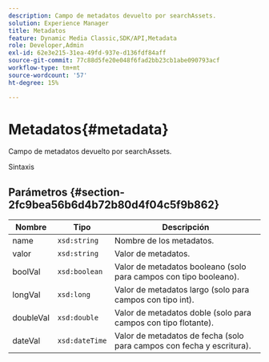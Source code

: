 ```yaml
---
description: Campo de metadatos devuelto por searchAssets.
solution: Experience Manager
title: Metadatos
feature: Dynamic Media Classic,SDK/API,Metadata
role: Developer,Admin
exl-id: 62e3e215-31ea-49fd-937e-d136fdf84aff
source-git-commit: 77c88d5fe20e048f6fad2bb23cb1abe090793acf
workflow-type: tm+mt
source-wordcount: '57'
ht-degree: 15%

---
```


# Metadatos{#metadata}

Campo de metadatos devuelto por searchAssets.

Sintaxis

## Parámetros {#section-2fc9bea56b6d4b72b80d4f04c5f9b862}

| Nombre | Tipo | Descripción |
|---|---|---|
| name | `xsd:string` | Nombre de los metadatos. |
| valor | `xsd:string` | Valor de metadatos. |
| boolVal | `xsd:boolean` | Valor de metadatos booleano (solo para campos con tipo booleano). |
| longVal | `xsd:long` | Valor de metadatos largo (solo para campos con tipo int). |
| doubleVal | `xsd:double` | Valor de metadatos doble (solo para campos con tipo flotante). |
| dateVal | `xsd:dateTime` | Valor de metadatos de fecha (solo para campos con fecha y escritura). |
